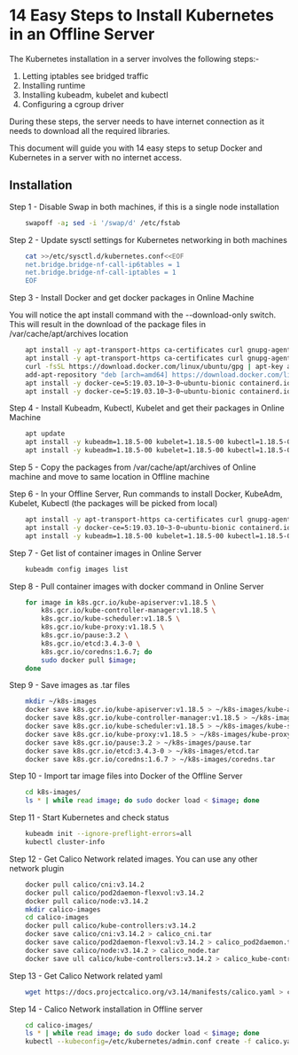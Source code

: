 
# 14 Easy Steps to Install Kubernetes in an Offline Server

The Kubernetes installation in a server involves the following steps:-
1. Letting iptables see bridged traffic
2. Installing runtime
3. Installing kubeadm, kubelet and kubectl
4. Configuring a cgroup driver

During these steps, the server needs to have internet connection as it needs to download
all the required libraries.

This document will guide you with 14 easy steps to setup Docker and Kubernetes in a server with
no internet access.
## Installation

Step 1 - Disable Swap in both machines, if this is a single node installation

```bash
    swapoff -a; sed -i '/swap/d' /etc/fstab
```

Step 2 - Update sysctl settings for Kubernetes networking in both machines

```bash
    cat >>/etc/sysctl.d/kubernetes.conf<<EOF
    net.bridge.bridge-nf-call-ip6tables = 1
    net.bridge.bridge-nf-call-iptables = 1
    EOF
```

Step 3 - Install Docker and get docker packages in Online Machine

You will notice the apt install command with the --download-only switch. This
will result in the download of the package files in /var/cache/apt/archives location

```bash
    apt install -y apt-transport-https ca-certificates curl gnupg-agent software-properties-common --download-only
    apt install -y apt-transport-https ca-certificates curl gnupg-agent software-properties-common
    curl -fsSL https://download.docker.com/linux/ubuntu/gpg | apt-key add -
    add-apt-repository "deb [arch=amd64] https://download.docker.com/linux/ubuntu $(lsb_release -cs) stable"
    apt install -y docker-ce=5:19.03.10~3-0~ubuntu-bionic containerd.io --download-only
    apt install -y docker-ce=5:19.03.10~3-0~ubuntu-bionic containerd.io
```

Step 4 - Install Kubeadm, Kubectl, Kubelet and get their packages in Online Machine

```bash
    apt update
    apt install -y kubeadm=1.18.5-00 kubelet=1.18.5-00 kubectl=1.18.5-00 --download-only
    apt install -y kubeadm=1.18.5-00 kubelet=1.18.5-00 kubectl=1.18.5-00
```

Step 5 - Copy the packages from /var/cache/apt/archives of Online machine and move to same location in Offline machine

Step 6 - In your Offline Server, Run commands to install Docker, KubeAdm, Kubelet, Kubectl (the packages will be picked from local)

```bash
    apt install -y apt-transport-https ca-certificates curl gnupg-agent software-properties-common
    apt install -y docker-ce=5:19.03.10~3-0~ubuntu-bionic containerd.io
    apt install -y kubeadm=1.18.5-00 kubelet=1.18.5-00 kubectl=1.18.5-00
```
    
Step 7 - Get list of container images in Online Server

```bash
    kubeadm config images list 
```

Step 8 - Pull container images with docker command in Online Server

```bash
    for image in k8s.gcr.io/kube-apiserver:v1.18.5 \
        k8s.gcr.io/kube-controller-manager:v1.18.5 \
        k8s.gcr.io/kube-scheduler:v1.18.5 \
        k8s.gcr.io/kube-proxy:v1.18.5 \
        k8s.gcr.io/pause:3.2 \
        k8s.gcr.io/etcd:3.4.3-0 \
        k8s.gcr.io/coredns:1.6.7; do
        sudo docker pull $image;
    done
```

Step 9 - Save images as .tar files

```bash
    mkdir ~/k8s-images
    docker save k8s.gcr.io/kube-apiserver:v1.18.5 > ~/k8s-images/kube-apiserver.tar
    docker save k8s.gcr.io/kube-controller-manager:v1.18.5 > ~/k8s-images/kube-controller-manager.tar
    docker save k8s.gcr.io/kube-scheduler:v1.18.5 > ~/k8s-images/kube-scheduler.tar
    docker save k8s.gcr.io/kube-proxy:v1.18.5 > ~/k8s-images/kube-proxy.tar
    docker save k8s.gcr.io/pause:3.2 > ~/k8s-images/pause.tar
    docker save k8s.gcr.io/etcd:3.4.3-0 > ~/k8s-images/etcd.tar
    docker save k8s.gcr.io/coredns:1.6.7 > ~/k8s-images/coredns.tar
```

Step 10 - Import tar image files into Docker of the Offline Server

```bash
    cd k8s-images/
    ls * | while read image; do sudo docker load < $image; done
```

Step 11 - Start Kubernetes and check status

```bash
    kubeadm init --ignore-preflight-errors=all
    kubectl cluster-info
```

Step 12 - Get Calico Network related images. You can use any other network plugin

```bash
    docker pull calico/cni:v3.14.2
    docker pull calico/pod2daemon-flexvol:v3.14.2
    docker pull calico/node:v3.14.2
    mkdir calico-images
    cd calico-images
    docker pull calico/kube-controllers:v3.14.2
    docker save calico/cni:v3.14.2 > calico_cni.tar
    docker save calico/pod2daemon-flexvol:v3.14.2 > calico_pod2daemon.tar
    docker save calico/node:v3.14.2 > calico_node.tar
    docker save ull calico/kube-controllers:v3.14.2 > calico_kube-controllers.tar
```

Step 13 - Get Calico Network related yaml

```bash
    wget https://docs.projectcalico.org/v3.14/manifests/calico.yaml > calico.yaml
```

Step 14 - Calico Network installation in Offline server

```bash
    cd calico-images/
    ls * | while read image; do sudo docker load < $image; done
    kubectl --kubeconfig=/etc/kubernetes/admin.conf create -f calico.yaml
```
